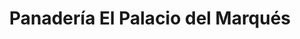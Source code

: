 ---
title: "Panadería El Palacio del Marqués"
url: /caracas/panaderia-el-palacio-del-marques/
shop: Bäckerei
---